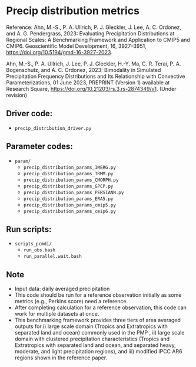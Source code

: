 # Precip distribution metrics

Reference: 
Ahn, M.-S., P. A. Ullrich, P. J. Gleckler, J. Lee,  A. C. Ordonez, and A. G. Pendergrass, 2023: Evaluating Precipitation Distributions at Regional Scales: A Benchmarking Framework and Application to CMIP5 and CMIP6. Geoscientific Model Development, 16, 3927–3951, https://doi.org/10.5194/gmd-16-3927-2023.

Ahn, M.-S., P. A. Ullrich, J. Lee, P. J. Gleckler, H.-Y. Ma, C. R. Terai, P. A. Bogenschutz, and A. C. Ordonez, 2023: Bimodality in Simulated Precipitation Frequency Distributions and Its Relationship with Convective Parameterizations, 01 June 2023, PREPRINT (Version 1) available at Research Square, https://doi.org/10.21203/rs.3.rs-2874349/v1. (Under revision)


## Driver code:
- `precip_distribution_driver.py`

## Parameter codes:
- `param/`
  - `precip_distribution_params_IMERG.py`
  - `precip_distribution_params_TRMM.py`
  - `precip_distribution_params_CMORPH.py`
  - `precip_distribution_params_GPCP.py`
  - `precip_distribution_params_PERSIANN.py`
  - `precip_distribution_params_ERA5.py`
  - `precip_distribution_params_cmip5.py`
  - `precip_distribution_params_cmip6.py`

## Run scripts:
- `scripts_pcmdi/`
  - `run_obs.bash`
  - `run_parallel.wait.bash`

## Note
- Input data: daily averaged precipitation
- This code should be run for a reference observation initially as some metrics (e.g., Perkins score) need a reference.
- After completing calculation for a reference observation, this code can work for multiple datasets at once.
- This benchmarking framework provides three tiers of area averaged outputs for i) large scale domain (Tropics and Extratropics with separated land and ocean) commonly used in the PMP , ii) large scale domain with clustered precipitation characteristics (Tropics and Extratropics with separated land and ocean, and separated heavy, moderate, and light precipitation regions), and iii) modified IPCC AR6 regions shown in the reference paper.
